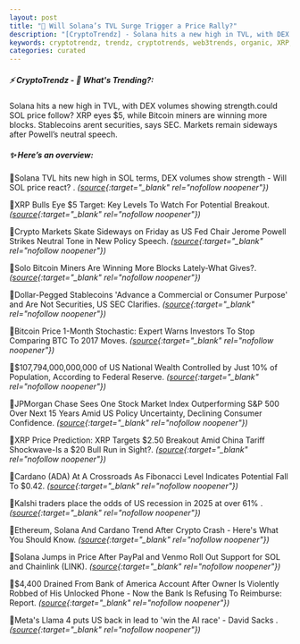 ```yaml
---
layout: post
title: "🌅 Will Solana’s TVL Surge Trigger a Price Rally?"
description: "[CryptoTrendz] - Solana hits a new high in TVL, with DEX volumes showing strength.could SOL price follow? XRP eyes $5, while Bitcoin miners are winning more blocks. Stablecoins arent securities, says SEC. Markets remain sideways after Powell’s neutral speech."
keywords: cryptotrendz, trendz, cryptotrends, web3trends, organic, XRP, Investors, BTC, SEC, Market, AI, SOL, Chainlink, Cardano, China, Bitcoin, Stablecoins, Crypto
categories: curated
---
```


##### ⚡ CryptoTrendz - 📌 *What's Trending?:*

Solana hits a new high in TVL, with DEX volumes showing strength.could SOL price follow? XRP eyes $5, while Bitcoin miners are winning more blocks. Stablecoins arent securities, says SEC. Markets remain sideways after Powell’s neutral speech.

##### ✨ *Here’s an overview:*


🔹Solana TVL hits new high in SOL terms, DEX volumes show strength - Will SOL price react? . *([source](https://s.avyag.com/hpz8){:target="_blank" rel="nofollow noopener"})*

🔹XRP Bulls Eye $5 Target: Key Levels To Watch For Potential Breakout. *([source](https://s.avyag.com/tug1){:target="_blank" rel="nofollow noopener"})*

🔹Crypto Markets Skate Sideways on Friday as US Fed Chair Jerome Powell Strikes Neutral Tone in New Policy Speech. *([source](https://s.avyag.com/5por){:target="_blank" rel="nofollow noopener"})*

🔹Solo Bitcoin Miners Are Winning More Blocks Lately-What Gives?. *([source](https://s.avyag.com/dgn5){:target="_blank" rel="nofollow noopener"})*

🔹Dollar-Pegged Stablecoins 'Advance a Commercial or Consumer Purpose' and Are Not Securities, US SEC Clarifies. *([source](https://s.avyag.com/jnm2){:target="_blank" rel="nofollow noopener"})*

🔹Bitcoin Price 1-Month Stochastic: Expert Warns Investors To Stop Comparing BTC To 2017 Moves. *([source](https://s.avyag.com/p0pa){:target="_blank" rel="nofollow noopener"})*

🔹$107,794,000,000,000 of US National Wealth Controlled by Just 10% of Population, According to Federal Reserve. *([source](https://s.avyag.com/q7tu){:target="_blank" rel="nofollow noopener"})*

🔹JPMorgan Chase Sees One Stock Market Index Outperforming S&P 500 Over Next 15 Years Amid US Policy Uncertainty, Declining Consumer Confidence. *([source](https://s.avyag.com/lwul){:target="_blank" rel="nofollow noopener"})*

🔹XRP Price Prediction: XRP Targets $2.50 Breakout Amid China Tariff Shockwave-Is a $20 Bull Run in Sight?. *([source](https://s.avyag.com/zdfb){:target="_blank" rel="nofollow noopener"})*

🔹Cardano (ADA) At A Crossroads As Fibonacci Level Indicates Potential Fall To $0.42. *([source](https://s.avyag.com/0avl){:target="_blank" rel="nofollow noopener"})*

🔹Kalshi traders place the odds of US recession in 2025 at over 61% . *([source](https://s.avyag.com/maue){:target="_blank" rel="nofollow noopener"})*

🔹Ethereum, Solana And Cardano Trend After Crypto Crash - Here's What You Should Know. *([source](https://s.avyag.com/v9cv){:target="_blank" rel="nofollow noopener"})*

🔹Solana Jumps in Price After PayPal and Venmo Roll Out Support for SOL and Chainlink (LINK). *([source](https://s.avyag.com/mpt2){:target="_blank" rel="nofollow noopener"})*

🔹$4,400 Drained From Bank of America Account After Owner Is Violently Robbed of His Unlocked Phone - Now the Bank Is Refusing To Reimburse: Report. *([source](https://s.avyag.com/tqf7){:target="_blank" rel="nofollow noopener"})*

🔹Meta's Llama 4 puts US back in lead to 'win the AI race' - David Sacks . *([source](https://s.avyag.com/jlvh){:target="_blank" rel="nofollow noopener"})*
